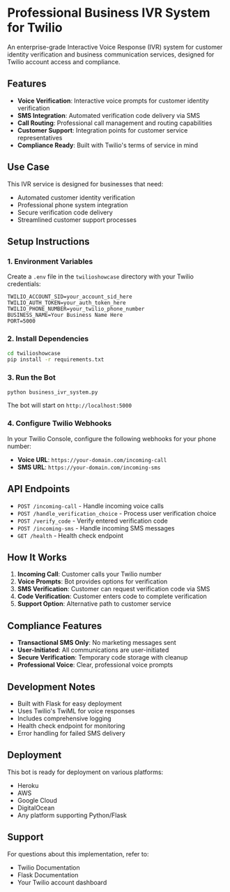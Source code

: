 # Professional Business IVR System for Twilio

An enterprise-grade Interactive Voice Response (IVR) system for customer identity verification and business communication services, designed for Twilio account access and compliance.

## Features

- **Voice Verification**: Interactive voice prompts for customer identity verification
- **SMS Integration**: Automated verification code delivery via SMS
- **Call Routing**: Professional call management and routing capabilities
- **Customer Support**: Integration points for customer service representatives
- **Compliance Ready**: Built with Twilio's terms of service in mind

## Use Case

This IVR service is designed for businesses that need:
- Automated customer identity verification
- Professional phone system integration
- Secure verification code delivery
- Streamlined customer support processes

## Setup Instructions

### 1. Environment Variables

Create a `.env` file in the `twilioshowcase` directory with your Twilio credentials:

```env
TWILIO_ACCOUNT_SID=your_account_sid_here
TWILIO_AUTH_TOKEN=your_auth_token_here
TWILIO_PHONE_NUMBER=your_twilio_phone_number
BUSINESS_NAME=Your Business Name Here
PORT=5000
```

### 2. Install Dependencies

```bash
cd twilioshowcase
pip install -r requirements.txt
```

### 3. Run the Bot

```bash
python business_ivr_system.py
```

The bot will start on `http://localhost:5000`

### 4. Configure Twilio Webhooks

In your Twilio Console, configure the following webhooks for your phone number:

- **Voice URL**: `https://your-domain.com/incoming-call`
- **SMS URL**: `https://your-domain.com/incoming-sms`

## API Endpoints

- `POST /incoming-call` - Handle incoming voice calls
- `POST /handle_verification_choice` - Process user verification choice
- `POST /verify_code` - Verify entered verification code
- `POST /incoming-sms` - Handle incoming SMS messages
- `GET /health` - Health check endpoint

## How It Works

1. **Incoming Call**: Customer calls your Twilio number
2. **Voice Prompts**: Bot provides options for verification
3. **SMS Verification**: Customer can request verification code via SMS
4. **Code Verification**: Customer enters code to complete verification
5. **Support Option**: Alternative path to customer service

## Compliance Features

- **Transactional SMS Only**: No marketing messages sent
- **User-Initiated**: All communications are user-initiated
- **Secure Verification**: Temporary code storage with cleanup
- **Professional Voice**: Clear, professional voice prompts

## Development Notes

- Built with Flask for easy deployment
- Uses Twilio's TwiML for voice responses
- Includes comprehensive logging
- Health check endpoint for monitoring
- Error handling for failed SMS delivery

## Deployment

This bot is ready for deployment on various platforms:
- Heroku
- AWS
- Google Cloud
- DigitalOcean
- Any platform supporting Python/Flask

## Support

For questions about this implementation, refer to:
- Twilio Documentation
- Flask Documentation
- Your Twilio account dashboard
